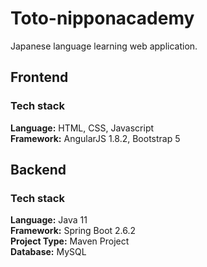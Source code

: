 # Toto-nipponacademy
Japanese language learning web application.

## Frontend
### Tech stack
**Language:** HTML, CSS, Javascript <br />
**Framework:** AngularJS 1.8.2, Bootstrap 5 <br />

## Backend
### Tech stack
**Language:** Java 11 <br />
**Framework:** Spring Boot 2.6.2 <br />
**Project Type:** Maven Project <br />
**Database:** MySQL
